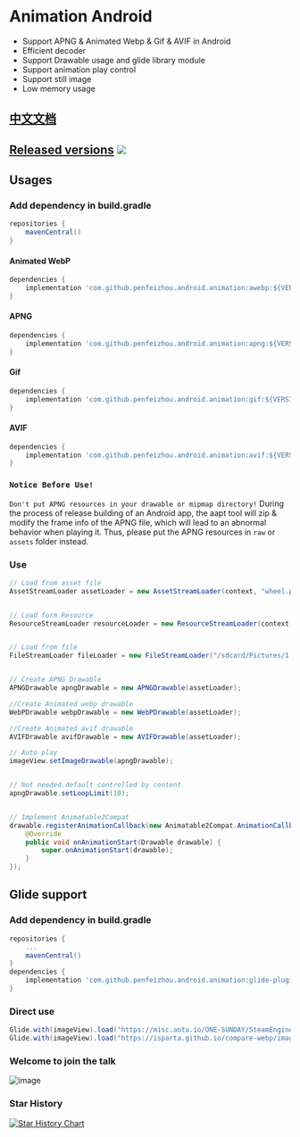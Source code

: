 # Animation Android
* Support APNG & Animated Webp & Gif & AVIF in Android
* Efficient decoder
* Support Drawable usage and glide library module
* Support animation play control
* Support still image
* Low memory usage

## [中文文档](https://github.com/penfeizhou/APNG4Android/blob/master/README-zh_CN.md)

## [Released versions](https://github.com/penfeizhou/APNG4Android/releases) ![](https://img.shields.io/maven-central/v/com.github.penfeizhou.android.animation/glide-plugin)

## Usages

### Add dependency in build.gradle

```gradle
repositories {
    mavenCentral()
}
```
#### Animated WebP
```gradle
dependencies {
    implementation 'com.github.penfeizhou.android.animation:awebp:${VERSION}'
}
```
#### APNG
```gradle
dependencies {
    implementation 'com.github.penfeizhou.android.animation:apng:${VERSION}'
}
```
#### Gif
```gradle
dependencies {
    implementation 'com.github.penfeizhou.android.animation:gif:${VERSION}'
}
```
#### AVIF
```gradle
dependencies {
    implementation 'com.github.penfeizhou.android.animation:avif:${VERSION}'
}
```
### `Notice Before Use!`
`Don't put APNG resources in your drawable or mipmap directory!` During the process of release building of an Android app, the aapt tool will zip & modify the frame info of the APNG file, which will lead to an abnormal behavior when playing it. Thus, please put the APNG resources in `raw` or `assets` folder instead.

### Use

```java
// Load from asset file
AssetStreamLoader assetLoader = new AssetStreamLoader(context, "wheel.png");


// Load form Resource
ResourceStreamLoader resourceLoader = new ResourceStreamLoader(context, R.drawable.sample);


// Load from file
FileStreamLoader fileLoader = new FileStreamLoader("/sdcard/Pictures/1.webp");


// Create APNG Drawable
APNGDrawable apngDrawable = new APNGDrawable(assetLoader);

//Create Animated webp drawable
WebPDrawable webpDrawable = new WebPDrawable(assetLoader);

//Create Animated avif drawable
AVIFDrawable avifDrawable = new AVIFDrawable(assetLoader);

// Auto play
imageView.setImageDrawable(apngDrawable);


// Not needed.default controlled by content
apngDrawable.setLoopLimit(10);


// Implement Animatable2Compat
drawable.registerAnimationCallback(new Animatable2Compat.AnimationCallback() {
    @Override
    public void onAnimationStart(Drawable drawable) {
        super.onAnimationStart(drawable);
    }
});
```
## Glide support

### Add dependency in build.gradle

```gradle
repositories {
    ...
    mavenCentral()
}
dependencies {
    implementation 'com.github.penfeizhou.android.animation:glide-plugin:${VERSION}'
}
```
### Direct use

```java
Glide.with(imageView).load("https://misc.aotu.io/ONE-SUNDAY/SteamEngine.png").into(imageView);
Glide.with(imageView).load("https://isparta.github.io/compare-webp/image/gif_webp/webp/2.webp").into(imageView);
```
### Welcome to join the talk
![image](https://user-images.githubusercontent.com/9526211/176335782-65f28250-b595-456b-8ee9-4b1c5139acba.png)

### Star History
[![Star History Chart](https://api.star-history.com/svg?repos=penfeizhou/APNG4Android&type=Date)](https://star-history.com/#penfeizhou/APNG4Android&Date)
